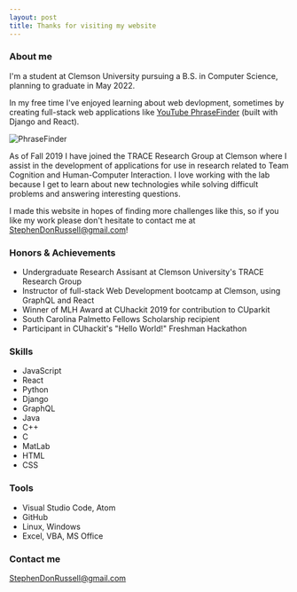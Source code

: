 ```yaml
---
layout: post
title: Thanks for visiting my website
---
```

### About me

I'm a student at Clemson University pursuing a B.S. in Computer Science, planning to graduate in May 2022.

In my free time I've enjoyed learning about web devlopment, sometimes by creating full-stack web applications like [YouTube PhraseFinder](https://github.com/StphnRssll/PhraseFinder) (built with Django and React).

![PhraseFinder](https://camo.githubusercontent.com/4fc1166feebff544d084962f2c7ceee748537e6b/68747470733a2f2f692e6962622e636f2f514d4d5a377a732f726573756c74732e706e67 "YouTube PhraseFinder")


As of Fall 2019 I have joined the TRACE Research Group at Clemson where I assist in the development of applications for use in research related to Team Cognition and Human-Computer Interaction. I love working with the lab because I get to learn about new technologies while solving difficult problems and answering interesting questions.

I made this website in hopes of finding more challenges like this, so if you like my work please don't hesitate to contact me at [StephenDonRussell@gmail.com](mailto:StephenDonRussell@gmail.com)!

### Honors & Achievements

- Undergraduate Research Assisant at Clemson University's TRACE Research Group
- Instructor of full-stack Web Development bootcamp at Clemson, using GraphQL and React
- Winner of MLH Award at CUhackit 2019 for contribution to CUparkit
- South Carolina Palmetto Fellows Scholarship recipient
- Participant in CUhackit's "Hello World!" Freshman Hackathon

### Skills
- JavaScript
- React
- Python
- Django
- GraphQL
- Java
- C++
- C
- MatLab
- HTML
- CSS

### Tools
- Visual Studio Code, Atom
- GitHub
- Linux, Windows
- Excel, VBA, MS Office

### Contact me

[StephenDonRussell@gmail.com](mailto:StephenDonRussell@gmail.com)
